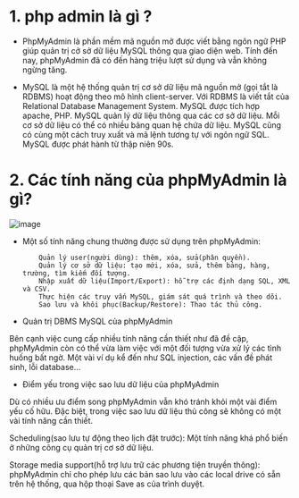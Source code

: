 # 1. php admin là gì ?

- PhpMyAdmin là phần mềm mã nguồn mở được viết bằng ngôn ngữ PHP giúp quản trị cở sở dữ liệu MySQL thông qua giao diện web. Tính đến nay, phpMyAdmin đã có đến hàng triệu lượt sử dụng và vẫn không ngừng tăng.

- MySQL là một hệ thống quản trị cơ sở dữ liệu mã nguồn mở (gọi tắt là RDBMS) hoạt động theo mô hình client-server. Với RDBMS là viết tắt của Relational Database Management System. MySQL được tích hợp apache, PHP. MySQL quản lý dữ liệu thông qua các cơ sở dữ liệu. Mỗi cơ sở dữ liệu có thể có nhiều bảng quan hệ chứa dữ liệu. MySQL cũng có cùng một cách truy xuất và mã lệnh tương tự với ngôn ngữ SQL. MySQL được phát hành từ thập niên 90s.

# 2. Các tính năng của phpMyAdmin là gì?

  ![image](https://user-images.githubusercontent.com/95491130/183241922-1123e94c-83ac-470e-a79b-a381f543a98e.png)

- Một số tính năng chung thường được sử dụng trên phpMyAdmin:

          Quản lý user(người dùng): thêm, xóa, sửa(phân quyền).
          Quản lý cơ sở dữ liệu: tạo mới, xóa, sửa, thêm bảng, hàng, trường, tìm kiếm đối tượng.
          Nhập xuất dữ liệu(Import/Export): hỗ trợ các định dạng SQL, XML và CSV.
          Thực hiện các truy vấn MySQL, giám sát quá trình và theo dõi.
          Sao lưu và khôi phục(Backup/Restore): Thao tác thủ công.

- Quản trị DBMS MySQL của phpMyAdmin

Bên cạnh việc cung cấp nhiều tính năng cần thiết như đã đề cập, phpMyAdmin còn có thể vừa làm việc với một đối tượng vừa xử lý các tình huống bất ngờ. Một vài ví dụ kể đến như SQL injection, các vấn đề phát sinh, lỗi database…

- Điểm yếu trong việc sao lưu dữ liệu của phpMyAdmin

Dù có nhiều ưu điểm song phpMyAdmin vẫn khó tránh khỏi một vài điểm yếu cố hữu. Đặc biệt, trong việc sao lưu dữ liệu thủ công sẽ không có một vài tính năng cần thiết.

Scheduling(sao lưu tự động theo lịch đặt trước): Một tính năng khá phổ biến ở những công cụ quản trị cơ sở dữ liệu.

Storage media support(hỗ trợ lưu trữ các phương tiện truyền thông): phpMyAdmin chỉ cho phép lưu các bản sao lưu vào các local drive có sẵn trên hệ thống, qua hộp thoại Save as của trình duyệt.


